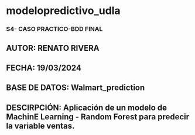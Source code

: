 # modelopredictivo_udla
### S4- CASO PRACTICO-BDD FINAL

## AUTOR: RENATO RIVERA
## FECHA: 19/03/2024

## BASE DE DATOS: Walmart_prediction 

## DESCIRPCIÓN: Aplicación de un modelo de MachinE Learning - Random Forest para predecir la variable ventas. 
